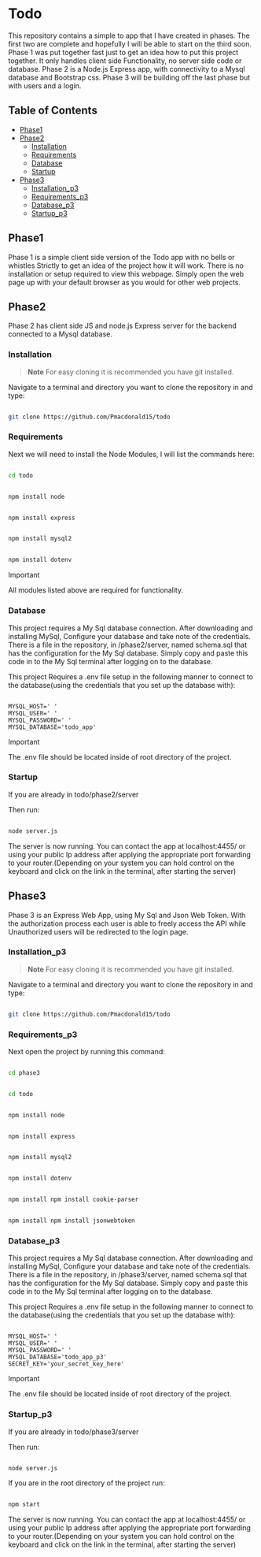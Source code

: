 # Todo

This repository contains a simple to app that I have created in phases. The first two are complete and hopefully I will be able to start on the third soon. Phase 1 was put together fast just to get an idea how to 
put this project together. It only handles client side Functionality, no server side code or database. Phase 2 is a Node.js Express app, with connectivity to a Mysql database and Bootstrap css. Phase 3 will be building 
off the last phase but with users and a login.  

## Table of Contents

- [Phase1](#phase1)
- [Phase2](#phase2)
    - [Installation](#Installation)
    - [Requirements](#Requirements)
    - [Database](#Database)
    - [Startup](#Startup)
- [Phase3](#phase3)
    - [Installation_p3](#Installation_p3)
    - [Requirements_p3](#Requirements_p3)
    - [Database_p3](#Database_p3)
    - [Startup_p3](#Startup_p3)

## Phase1

Phase 1 is a simple client side version of the Todo app with no bells or whistles Strictly to get an idea of the project how it will work. There is no installation or setup required to view this webpage. Simply open the web page up with your default browser as you would for other web projects.

## Phase2

Phase 2 has client side JS and node.js Express server for the backend connected to a Mysql database.

### Installation

> **Note**
> For easy cloning it is recommended you have git installed.

Navigate to a terminal and directory you want to clone the repository in and type:

 ```bash

git clone https://github.com/Pmacdonald15/todo

```

### Requirements

Next we will need to install the Node Modules, I will list the commands here:

```bash

cd todo

```

```bash

npm install node

```

```bash

npm install express

```

```bash

npm install mysql2

```

```bash

npm install dotenv

```

> [!IMPORTANT]
> All modules listed above are required for functionality.

### Database

This project requires a My Sql database connection. After downloading and installing MySql, Configure your database and take note of the credentials. There is a file in the repository, in /phase2/server, named schema.sql that has the configuration for the My Sql database. Simply copy and paste this code in to the My Sql terminal after logging on to the database.

This project Requires a .env file setup in the following manner to connect to the database(using the credentials that you set up the database with): 

 ```.env

MYSQL_HOST=' '
MYSQL_USER=' '
MYSQL_PASSWORD=' '
MYSQL_DATABASE='todo_app'

```

> [!IMPORTANT]
>The .env file should be located inside of root directory of the project.

### Startup

If you are already in todo/phase2/server

Then run:

```bash

node server.js

```

The server is now running. You can contact the app at localhost:4455/ or using your public Ip address after applying the appropriate port forwarding to your router.(Depending on your system you can hold control on the keyboard and click on the link in the terminal, after starting the server)

## Phase3

Phase 3 is an Express Web App, using My Sql and Json Web Token. With the authorization process each user is able to freely access the API while Unauthorized users will be redirected to the login page.

### Installation_p3

> **Note**
> For easy cloning it is recommended you have git installed.

Navigate to a terminal and directory you want to clone the repository in and type:

 ```bash

git clone https://github.com/Pmacdonald15/todo

```

### Requirements_p3

Next open the project by running this command:

```bash

cd phase3

```

```bash

cd todo

```

```bash

npm install node

```

```bash

npm install express

```

```bash

npm install mysql2

```

```bash

npm install dotenv

```

```bash

npm install npm install cookie-parser 

```

```bash

npm install npm install jsonwebtoken

```


### Database_p3

This project requires a My Sql database connection. After downloading and installing MySql, Configure your database and take note of the credentials. There is a file in the repository, in /phase3/server, named schema.sql that has the configuration for the My Sql database. Simply copy and paste this code in to the My Sql terminal after logging on to the database.

This project Requires a .env file setup in the following manner to connect to the database(using the credentials that you set up the database with): 

 ```.env

MYSQL_HOST=' '
MYSQL_USER=' '
MYSQL_PASSWORD=' '
MYSQL_DATABASE='todo_app_p3'
SECRET_KEY='your_secret_key_here'

```

> [!IMPORTANT]
>The .env file should be located inside of root directory of the project.

### Startup_p3

If you are already in todo/phase3/server

Then run:

```bash

node server.js

```

If you are in the root directory of the project run:

```bash

npm start

```

The server is now running. You can contact the app at localhost:4455/ or using your public Ip address after applying the appropriate port forwarding to your router.(Depending on your system you can hold control on the keyboard and click on the link in the terminal, after starting the server)





